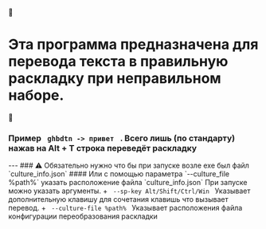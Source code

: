 📌<h1> Эта программа предназначена для перевода текста в правильную раскладку при неправильном наборе. </h1>📌
<h3> Пример <code> ghbdtn -> привет </code> . Всего лишь (по стандарту) нажав на Alt + T строка переведёт раскладку</h3>
---
### ⚠️ Обязательно нужно что бы при запуске возле exe был файл `culture_info.json`
#### Или с помощью параметра `--culture_file %path%` указать расположение файла `culture_info.json`
При запуске можно указать аргументы. 
+ <code> --sp-key Alt/Shift/Ctrl/Win </code> Указывает дополнительную клавишу для сочетания клавишь что вызывает перевод.
+ <code> --culture-file %path% </code> Указывает расположения файла конфигурации переобразования раскладки